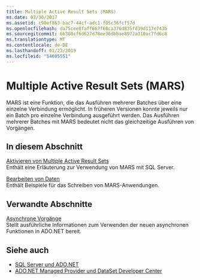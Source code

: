 ```yaml
---
title: Multiple Active Result Sets (MARS)
ms.date: 03/30/2017
ms.assetid: c90ef863-bac7-44cf-adc1-f05c36fcf57d
ms.openlocfilehash: da75cee8faff667f60ca376d835fd39d117e743b
ms.sourcegitcommit: 6b308cf6d627d78ee36dbbae8972a310ac7fd6c8
ms.translationtype: MT
ms.contentlocale: de-DE
ms.lasthandoff: 01/23/2019
ms.locfileid: "54605551"
---
```

# <a name="multiple-active-result-sets-mars"></a>Multiple Active Result Sets (MARS)
MARS ist eine Funktion, die das Ausführen mehrerer Batches über eine einzelne Verbindung ermöglicht. In früheren Versionen konnte jeweils nur ein Batch pro einzelne Verbindung ausgeführt werden. Das Ausführen mehrerer Batches mit MARS bedeutet nicht das gleichzeitige Ausführen von Vorgängen.  
  
## <a name="in-this-section"></a>In diesem Abschnitt  
 [Aktivieren von Multiple Active Result Sets](../../../../../docs/framework/data/adonet/sql/enabling-multiple-active-result-sets.md)  
 Enthält eine Erläuterung zur Verwendung von MARS mit SQL Server.  
  
 [Bearbeiten von Daten](../../../../../docs/framework/data/adonet/sql/manipulating-data.md)  
 Enthält Beispiele für das Schreiben von MARS-Anwendungen.  
  
## <a name="related-sections"></a>Verwandte Abschnitte  
 [Asynchrone Vorgänge](../../../../../docs/framework/data/adonet/sql/asynchronous-operations.md)  
 Stellt ausführliche Informationen zum Verwenden der neuen asynchronen Funktionen in ADO.NET bereit.  
  
## <a name="see-also"></a>Siehe auch
- [SQL Server und ADO.NET](../../../../../docs/framework/data/adonet/sql/index.md)
- [ADO.NET Managed Provider und DataSet Developer Center](https://go.microsoft.com/fwlink/?LinkId=217917)
